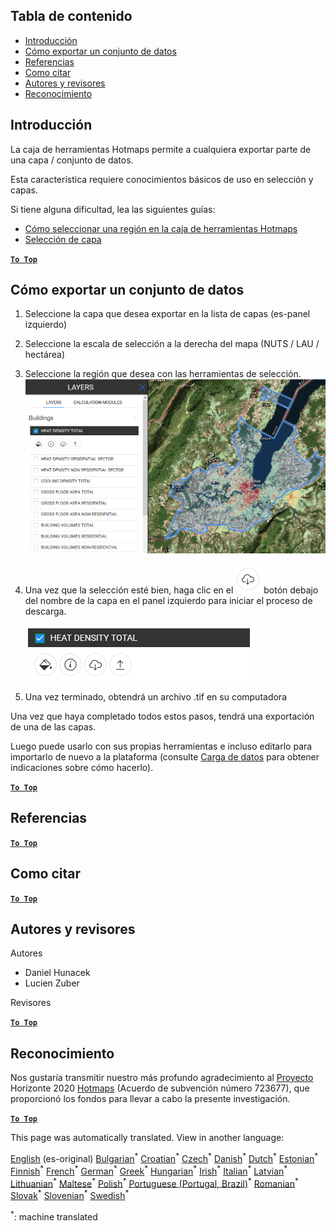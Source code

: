 <h2> Tabla de contenido </h2><ul><li> <a href="#Introduction">Introducción</a> </li><li> <a href="#How-to-export-a-dataset">Cómo exportar un conjunto de datos</a> </li><li> <a href="#References">Referencias</a> </li><li> <a href="#How-to-cite">Como citar</a> </li><li> <a href="#Authors-and-reviewers">Autores y revisores</a> </li><li> <a href="#Acknowledgement">Reconocimiento</a> </li></ul><h2> Introducción </h2><p> La caja de herramientas Hotmaps permite a cualquiera exportar parte de una capa / conjunto de datos. </p><p> Esta característica requiere conocimientos básicos de uso en selección y capas. </p><p> Si tiene alguna dificultad, lea las siguientes guías: </p><ul><li> <a href="How-to-select-a-region-in-the-Hotmaps-toolbox">Cómo seleccionar una región en la caja de herramientas Hotmaps</a> </li><li> <a href="Layer-section">Selección de capa</a> </li></ul><p><ins> <code><strong><a href="#table-of-contents">To Top</a></strong></code> </ins> </p><h2> Cómo exportar un conjunto de datos </h2><ol><li><p> Seleccione la capa que desea exportar en la lista de capas (es-panel izquierdo) </p></li><li><p> Seleccione la escala de selección a la derecha del mapa (NUTS / LAU / hectárea) </p></li><li><p> Seleccione la región que desea con las herramientas de selección. <img alt="export_selection" src="images/export_selection.png"/></p></li><li><p> Una vez que la selección esté bien, haga clic en el <img alt="botón exportar" src="images/layer-export-btn.png"/> botón debajo del nombre de la capa en el panel izquierdo para iniciar el proceso de descarga. </p><p><img alt="opciones de capa" src="images/layer-options.png"/></p></li><li><p> Una vez terminado, obtendrá un archivo .tif en su computadora </p></li></ol><p> Una vez que haya completado todos estos pasos, tendrá una exportación de una de las capas. </p><p> Luego puede usarlo con sus propias herramientas e incluso editarlo para importarlo de nuevo a la plataforma (consulte <a href="Data_upload">Carga de datos</a> para obtener indicaciones sobre cómo hacerlo). </p><p><ins> <code><strong><a href="#table-of-contents">To Top</a></strong></code> </ins> </p><h2> Referencias </h2><p><ins> <code><strong><a href="#table-of-contents">To Top</a></strong></code> </ins> </p><h2> Como citar </h2><p><ins> <code><strong><a href="#table-of-contents">To Top</a></strong></code> </ins> </p><h2> Autores y revisores </h2><p> Autores </p><ul><li> Daniel Hunacek </li><li> Lucien Zuber </li></ul><p> Revisores </p><p><ins> <code><strong><a href="#table-of-contents">To Top</a></strong></code> </ins> </p><h2> Reconocimiento </h2><p> Nos gustaría transmitir nuestro más profundo agradecimiento al <a href="https://www.hotmaps-project.eu">Proyecto</a> Horizonte 2020 <a href="https://www.hotmaps-project.eu">Hotmaps</a> (Acuerdo de subvención número 723677), que proporcionó los fondos para llevar a cabo la presente investigación. </p><p><ins> <code><strong><a href="#table-of-contents">To Top</a></strong></code> </ins> </p>

This page was automatically translated. View in another language:

[English](../en/Data-export-functionalities.md) (es-original) [Bulgarian](../bg/Data-export-functionalities.md)<sup>\*</sup> [Croatian](../hr/Data-export-functionalities.md)<sup>\*</sup> [Czech](../cs/Data-export-functionalities.md)<sup>\*</sup> [Danish](../da/Data-export-functionalities.md)<sup>\*</sup> [Dutch](../nl/Data-export-functionalities.md)<sup>\*</sup> [Estonian](../et/Data-export-functionalities.md)<sup>\*</sup> [Finnish](../fi/Data-export-functionalities.md)<sup>\*</sup> [French](../fr/Data-export-functionalities.md)<sup>\*</sup> [German](../de/Data-export-functionalities.md)<sup>\*</sup> [Greek](../el/Data-export-functionalities.md)<sup>\*</sup> [Hungarian](../hu/Data-export-functionalities.md)<sup>\*</sup> [Irish](../ga/Data-export-functionalities.md)<sup>\*</sup> [Italian](../it/Data-export-functionalities.md)<sup>\*</sup> [Latvian](../lv/Data-export-functionalities.md)<sup>\*</sup> [Lithuanian](../lt/Data-export-functionalities.md)<sup>\*</sup> [Maltese](../mt/Data-export-functionalities.md)<sup>\*</sup> [Polish](../pl/Data-export-functionalities.md)<sup>\*</sup> [Portuguese (Portugal, Brazil)](../pt/Data-export-functionalities.md)<sup>\*</sup> [Romanian](../ro/Data-export-functionalities.md)<sup>\*</sup> [Slovak](../sk/Data-export-functionalities.md)<sup>\*</sup> [Slovenian](../sl/Data-export-functionalities.md)<sup>\*</sup>  [Swedish](../sv/Data-export-functionalities.md)<sup>\*</sup> 

<sup>\*</sup>: machine translated

